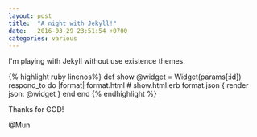 ```yaml
---
layout: post
title:  "A night with Jekyll!"
date:   2016-03-29 23:51:54 +0700
categories: various
---
```

I'm playing with Jekyll without use existence themes.

{% highlight ruby linenos%}
def show
  @widget = Widget(params[:id])
  respond_to do |format|
    format.html # show.html.erb
    format.json { render json: @widget }
  end
end
{% endhighlight %}

Thanks for GOD!

@Mun